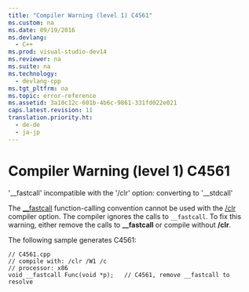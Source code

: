 ```yaml
---
title: "Compiler Warning (level 1) C4561"
ms.custom: na
ms.date: 09/19/2016
ms.devlang: 
  - C++
ms.prod: visual-studio-dev14
ms.reviewer: na
ms.suite: na
ms.technology: 
  - devlang-cpp
ms.tgt_pltfrm: na
ms.topic: error-reference
ms.assetid: 3a10c12c-601b-4b6c-9861-331fd022e021
caps.latest.revision: 11
translation.priority.ht: 
  - de-de
  - ja-jp
---
```

# Compiler Warning (level 1) C4561
'__fastcall' incompatible with the '/clr' option: converting to '\__stdcall'  
  
 The [__fastcall](../vs140/__fastcall.md) function-calling convention cannot be used with the [/clr](../Topic/-clr%20\(Common%20Language%20Runtime%20Compilation\).md) compiler option. The compiler ignores the calls to `__fastcall`. To fix this warning, either remove the calls to **__fastcall** or compile without **/clr**.  
  
 The following sample generates C4561:  
  
```  
// C4561.cpp  
// compile with: /clr /W1 /c  
// processor: x86  
void __fastcall Func(void *p);   // C4561, remove __fastcall to resolve  
```
